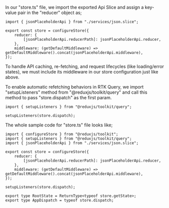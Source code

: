 In our "store.ts" file, we import the exported Api Slice and assign a key-value pair in the "reducer" object as;

```
import { jsonPlaceholderApi } from "./services/json.slice";

export const store = configureStore({
    reducer: {
        [jsonPlaceholderApi.reducerPath]: jsonPlaceholderApi.reducer,
    },
    middleware: (getDefaultMiddleware) => getDefaultMiddleware().concat(jsonPlaceholderApi.middleware),
});
```

To handle API caching, re-fetching, and request lifecycles (like loading/error states), we must include its middleware in our store configuration just like above.

To enable automatic refetching behaviors in RTK Query, we import "setupListeners" method from "@reduxjs/toolkit/query" and call this method to pass "store.dispatch" as the first param.

```
import { setupListeners } from "@reduxjs/toolkit/query";

setupListeners(store.dispatch);
```

The whole sample code for "store.ts" file looks like;

```
import { configureStore } from "@reduxjs/toolkit";
import { setupListeners } from "@reduxjs/toolkit/query";
import { jsonPlaceholderApi } from "./services/json.slice";

export const store = configureStore({
    reducer: {
        [jsonPlaceholderApi.reducerPath]: jsonPlaceholderApi.reducer,
    },
    middleware: (getDefaultMiddleware) => getDefaultMiddleware().concat(jsonPlaceholderApi.middleware),
});

setupListeners(store.dispatch);

export type RootState = ReturnType<typeof store.getState>;
export type AppDispatch = typeof store.dispatch;
```